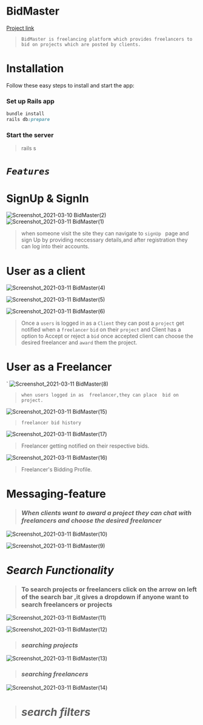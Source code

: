 # BidMaster
[ Project link ](https://bidmaster-app.herokuapp.com/)
> `BidMaster is freelancing platform which provides freelancers to bid on projects which are posted by clients.`
# Installation
Follow these easy steps to install and start the app:
### Set up Rails app
```ruby 
bundle install
rails db:prepare
```
### Start the server
> rails s 


# _`Features`_ 
#  SignUp & SignIn
![Screenshot_2021-03-10 BidMaster(2)](https://user-images.githubusercontent.com/41575688/110678922-daf28280-81fc-11eb-9b2e-29b1d2cee816.png) ![Screenshot_2021-03-11 BidMaster(1)](https://user-images.githubusercontent.com/41575688/110680443-9ff14e80-81fe-11eb-878b-18d91002095d.png)
> when someone visit the site they can navigate to `signUp ` page and sign Up by providing neccessary details,and after registration they can log into their accounts.

# User as a client
![Screenshot_2021-03-11 BidMaster(4)](https://user-images.githubusercontent.com/41575688/110682225-b5677800-8200-11eb-8823-3d631b20356a.png)

![Screenshot_2021-03-11 BidMaster(5)](https://user-images.githubusercontent.com/41575688/110683017-99b0a180-8201-11eb-8890-bd514dfdf881.png)

![Screenshot_2021-03-11 BidMaster(6)](https://user-images.githubusercontent.com/41575688/110683024-9ae1ce80-8201-11eb-8892-3ab5aa063865.png)


>  Once a `users` is logged in as a `Client` they can post a `project` get notified when a `freelancer` `bid` on their `project` and Client has a option to Accept or reject a `bid` once accepted client can choose  the desired freelancer and `award` them the project. 

# User as a Freelancer
`
![Screenshot_2021-03-11 BidMaster(8)](https://user-images.githubusercontent.com/41575688/110688035-2a3db080-8207-11eb-9c7b-60f62ced2dc8.png)
> `when users logged in as  freelancer,they can place  bid on project.`

![Screenshot_2021-03-11 BidMaster(15)](https://user-images.githubusercontent.com/41575688/110695893-6b868e00-8210-11eb-982a-74f803490673.png)
> `freelancer bid history`


![Screenshot_2021-03-11 BidMaster(17)](https://user-images.githubusercontent.com/41575688/110695902-6de8e800-8210-11eb-8369-f6522549cda5.png)
>  Freelancer getting notified on their respective bids.

![Screenshot_2021-03-11 BidMaster(16)](https://user-images.githubusercontent.com/41575688/110695899-6d505180-8210-11eb-8d78-4735330e2aab.png)
> Freelancer's Bidding Profile.


# Messaging-feature



>   ### _When clients want to award a project they can chat with freelancers and choose the desired freelancer_
![Screenshot_2021-03-11 BidMaster(10)](https://user-images.githubusercontent.com/41575688/110692063-f31dce00-820b-11eb-8215-74fb73b8779a.png)

![Screenshot_2021-03-11 BidMaster(9)](https://user-images.githubusercontent.com/41575688/110691901-bc47b800-820b-11eb-9385-2c4c8db97418.png)





# _Search Functionality_
> ### To search projects or  freelancers click on the arrow on left of the search bar ,it gives a dropdown if anyone want to search  freelancers or projects

![Screenshot_2021-03-11 BidMaster(11)](https://user-images.githubusercontent.com/41575688/110693852-ed28ec80-820d-11eb-86ab-c8db4046367d.png)


![Screenshot_2021-03-11 BidMaster(12)](https://user-images.githubusercontent.com/41575688/110693855-eef2b000-820d-11eb-9c5c-f62f4a54ec85.png)
> ### _searching   projects_


![Screenshot_2021-03-11 BidMaster(13)](https://user-images.githubusercontent.com/41575688/110693857-ef8b4680-820d-11eb-9380-9665203ffb2c.png)
> ### _searching  freelancers_


![Screenshot_2021-03-11 BidMaster(14)](https://user-images.githubusercontent.com/41575688/110693865-f023dd00-820d-11eb-94b2-f71c18a012b0.png)
> # _search  filters_

